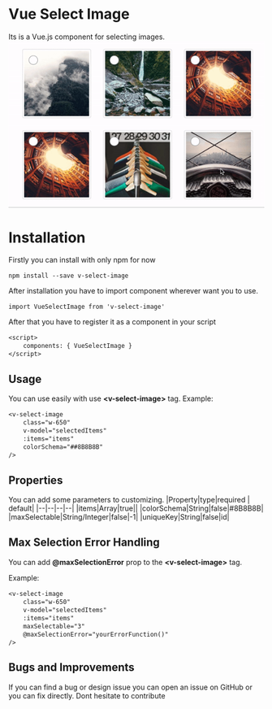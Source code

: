 # Vue Select Image

Its is a Vue.js component for selecting images. 
![Vue Select Image Demo](https://raw.githubusercontent.com/cagataykula/v-select-image/master/src/assets/demo.gif)

# Installation

Firstly you can install with only npm for now

    npm install --save v-select-image
After installation you have to import component wherever want you to use.

    import VueSelectImage from 'v-select-image'
After that you have to register it as a component in your script

    <script>
	    components: { VueSelectImage }
    </script>


## Usage

You can use easily with use **\<v-select-image\>** tag.
Example:

    <v-select-image
    	class="w-650"
    	v-model="selectedItems"
    	:items="items"
    	colorSchema="##8B8B8B"
    />
    

##  Properties

You can add some parameters to customizing.
|Property|type|required  | default|
|--|--|--|--|
|items|Array|true||
|colorSchema|String|false|#8B8B8B|
|maxSelectable|String/Integer|false|-1|
|uniqueKey|String|false|id|

## Max Selection Error Handling
You can add **@maxSelectionError** prop to the **\<v-select-image\>** tag.
 
 Example: 

    <v-select-image
    	class="w-650"
    	v-model="selectedItems"
    	:items="items"
    	maxSelectable="3"
    	@maxSelectionError="yourErrorFunction()"
    />

## Bugs and Improvements

If you can find a bug or design issue you can open an issue on GitHub or you can fix directly. Dont hesitate to contribute